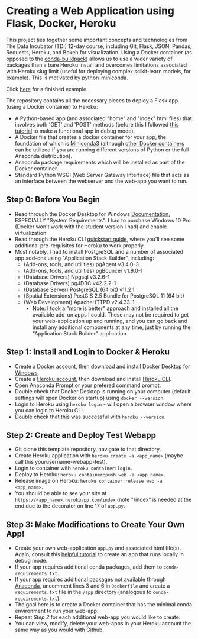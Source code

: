# Creating a Web Application using Flask, Docker, Heroku

This project ties together some important concepts and technologies from The Data Incubator (TDI) 12-day course, including Git, Flask, JSON, Pandas, Requests, Heroku, and Bokeh for visualization. Using a Docker container (as opposed to the [conda-buildpack](https://github.com/thedataincubator/conda-buildpack)) allows us to use a wider variety of packages than a bare Heroku install and overcomes limitations associated with Heroku slug limit (useful for deploying complex scikit-learn models, for example). This is motivated by [python-miniconda](https://github.com/heroku-examples/python-miniconda).

Click [here](https://asl367-stocks-vis-docker1.herokuapp.com/index) for a finished example.

The repository contains all the necessary pieces to deploy a Flask app (using a Docker container) to Heroku:
- A Python-based app (and associated "home" and "index" html files) that involves both 'GET' and 'POST' methods (before this I followed [this tutorial](https://github.com/bev-a-tron/MyFlaskTutorial) to make a functional app in debug mode).
- A Docker file that creates a docker container for your app, the foundation of which is [Miniconda3](https://hub.docker.com/r/continuumio/miniconda3) (although [other Docker containers](https://hub.docker.com/u/continuumio) can be utilized if you are running different versions of Python or the full Anaconda distribution).
- Anaconda package requirements which will be installed as part of the Docker container.
- Standard Python WSGI (Web Server Gateway Interface) file that acts as an interface between the webserver and the web-app you want to run.

## Step 0: Before You Begin
- Read through the Docker Desktop for Windows [Documentation](https://docs.docker.com/docker-for-windows/install/), ESPECIALLY "System Requirements". I had to purchase Windows 10 Pro (Docker won't work with the student version I had) and enable virtualization.
- Read through the Heroku CLI [quickstart guide](https://devcenter.heroku.com/articles/getting-started-with-python), where you'll see some additional pre-requisites for Heroku to work properly.
- Most notably, I had to install PostgreSQL and a number of associated app add-ons using "Application Stack Builder", including:
  - (Add-ons, tools, and utilities) pgAgent v3.4.0-3
  - (Add-ons, tools, and utilities) pgBouncer v1.9.0-1
  - (Database Drivers) Npgsql v3.2.6-1
  - (Database Drivers) pgJDBC v42.2.2-1
  - (Database Server) PostgreSQL (64 bit) v11.2.1
  - (Spatial Extensions) PostGIS 2.5 Bundle for PostgreSQL 11 (64 bit)
  - (Web Development) ApacheHTTPD v2.4.33-1
    - Note: I took a "more is better" approach and installed all the available add-on apps I could. These may not be required to get your web-application up and running, and you can go back and install any additional components at any time, just by running the "Application Stack Builder" application.

## Step 1: Install and Login to Docker & Heroku
- Create a [Docker account](https://hub.docker.com/signup), then download and install [Docker Desktop for Windows](https://hub.docker.com/editions/community/docker-ce-desktop-windows).
- Create a [Heroku account](https://signup.heroku.com/login), then download and install [Heroku CLI](https://devcenter.heroku.com/articles/heroku-cli).
- Open Anaconda Prompt or your prefered command prompt.
- Double check that Docker Desktop is running on your computer (default settings will open Docker on startup) using `docker --version`.
- Login to Heroku using `heroku login` - will open a browser window where you can login to Heroku CLI.
- Double check that this was successful with `heroku --version`.

## Step 2: Create and Deploy Test Webapp
- Git clone this template repository, navigate to that directory.
- Create Heroku application with `heroku create -a <app_name>` (maybe call this yourusername-webapp-test).
- Login to container with `heroku container:login`.
- Deploy to Heroku: `heroku container:push web -a <app_name>`.
- Release image on Heroku: `heroku container:release web -a <app_name>`.
- You should be able to see your site at `https://<app_name>.herokuapp.com/index` (note "/index" is needed at the end due to the decorator on line 17 of `app.py`.

## Step 3: Make Modifications to Create Your Own App!
- Create your own web-application `app.py` and associated html file(s). Again, consult this [helpful tutorial](https://github.com/bev-a-tron/MyFlaskTutorial) to create an app that runs locally in debug mode.
- If your app requires additional conda packages, add them to `conda-requirements.txt`.
- If your app requires additional packages not available through [Anaconda](https://anaconda.org), uncomment lines 3 and 6 in `Dockerfile` and create a `requirements.txt` file in the `/app` directory (analogous to `conda-requirements.txt`).
- The goal here is to create a Docker container that has the minimal conda environment to run your web-app.
- Repeat _Step 2_ for each additional web-app you would like to create.
- You can view, modify, delete your web-apps in your Heroku account the same way as you would with Github.